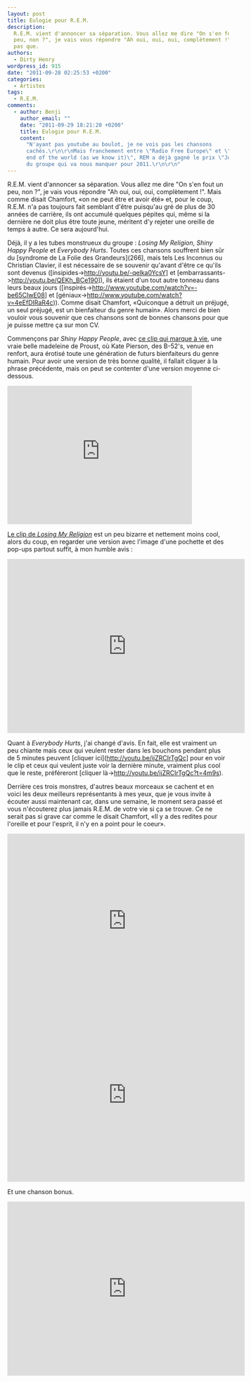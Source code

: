 ```yaml
---
layout: post
title: Eulogie pour R.E.M.
description:
  R.E.M. vient d'annoncer sa séparation. Vous allez me dire "On s'en fout un
  peu, non ?", je vais vous répondre "Ah oui, oui, oui, complètement !". Mais
  pas que.
authors:
  - Dirty Henry
wordpress_id: 915
date: "2011-09-28 02:25:53 +0200"
categories:
  - Artistes
tags:
  - R.E.M.
comments:
  - author: Benji
    author_email: ""
    date: "2011-09-29 18:21:20 +0200"
    title: Eulogie pour R.E.M.
    content:
      "N'ayant pas youtube au boulot, je ne vois pas les chansons
      cachés.\r\n\r\nMais franchement entre \"Radio Free Europe\" et \"it's the
      end of the world (as we know it)\", REM a déjà gagné le prix \"Jo Dassin\"
      du groupe qui va nous manquer pour 2011.\r\n\r\n"
---
```


R.E.M. vient d'annoncer sa séparation. Vous allez me dire "On s'en fout un peu,
non ?", je vais vous répondre "Ah oui, oui, oui, complètement !". Mais comme
disait Chamfort, «on ne peut être et avoir été» et, pour le coup, R.E.M. n'a pas
toujours fait semblant d'être puisqu'au gré de plus de 30 années de carrière,
ils ont accumulé quelques pépites qui, même si la dernière ne doit plus être
toute jeune, méritent d'y rejeter une oreille de temps à autre. Ce sera
aujourd'hui.

Déjà, il y a les tubes monstrueux du groupe : _Losing My Religion_, _Shiny Happy
People_ et _Everybody Hurts_. Toutes ces chansons souffrent bien sûr du
[syndrome de La Folie des Grandeurs](266], mais tels Les Inconnus ou Christian
Clavier, il est nécessaire de se souvenir qu'avant d'être ce qu'ils sont devenus
([insipides->http://youtu.be/-qelka0YcsY] et
[embarrassants->http://youtu.be/QEKh_BCe190]), ils étaient d'un tout autre
tonneau dans leurs beaux jours
([inspirés->http://www.youtube.com/watch?v=-be65CIwE08] et
[géniaux->http://www.youtube.com/watch?v=4eEfDIRaR4c)). Comme disait Chamfort,
«Quiconque a détruit un préjugé, un seul préjugé, est un bienfaiteur du genre
humain». Alors merci de bien vouloir vous souvenir que ces chansons sont de
bonnes chansons pour que je puisse mettre ça sur mon CV.

Commençons par _Shiny Happy People_, avec
[ce clip qui marque à vie](http://youtu.be/iCQ0vDAbF7s), une vraie belle
madeleine de Proust, où Kate Pierson, des B-52's, venue en renfort, aura érotisé
toute une génération de futurs bienfaiteurs du genre humain. Pour avoir une
version de très bonne qualité, il fallait cliquer à la phrase précédente, mais
on peut se contenter d'une version moyenne ci-dessous.

<iframe width="420" height="315" src="http://www.youtube.com/embed/S8afojtw4UE" frameborder="0" allowfullscreen></iframe>

[Le clip de _Losing My Religion_](http://youtu.be/if-UzXIQ5vw) est un peu
bizarre et nettement moins cool, alors du coup, en regarder une version avec
l'image d'une pochette et des pop-ups partout suffit, à mon humble avis :

<iframe width="540" height="396" src="http://www.youtube.com/embed/FQ2yXWi0ppw" frameborder="0" allowfullscreen></iframe>

Quant à _Everybody Hurts_, j'ai changé d'avis. En fait, elle est vraiment un peu
chiante mais ceux qui veulent rester dans les bouchons pendant plus de 5 minutes
peuvent [cliquer ici](http://youtu.be/ijZRCIrTgQc] pour en voir le clip et ceux
qui veulent juste voir la dernière minute, vraiment plus cool que le reste,
préféreront [cliquer là->http://youtu.be/ijZRCIrTgQc?t=4m9s).

Derrière ces trois monstres, d'autres beaux morceaux se cachent et en voici les
deux meilleurs représentants à mes yeux, que je vous invite à écouter aussi
maintenant car, dans une semaine, le moment sera passé et vous n'écouterez plus
jamais R.E.M. de votre vie si ça se trouve. Ce ne serait pas si grave car comme
le disait Chamfort, «Il y a des redites pour l'oreille et pour l'esprit, il n'y
en a point pour le coeur».

<iframe width="540" height="396" src="http://www.youtube.com/embed/Z0GFRcFm-aY" frameborder="0" allowfullscreen></iframe>

<iframe width="540" height="396" src="http://www.youtube.com/embed/oC7er_6dpsI" frameborder="0" allowfullscreen></iframe>

Et une chanson bonus.

<iframe width="540" height="396" src="http://www.youtube.com/embed/nn6nC8U_TFQ" frameborder="0" allowfullscreen></iframe>
